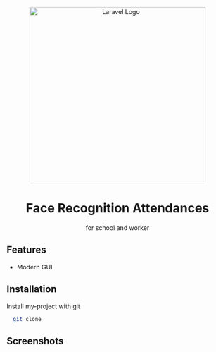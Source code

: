 
<p align="center"><a href="https://laravel.com" target="_blank"><img src="[https://upload.wikimedia.org/wikipedia/commons/thumb/7/7d/Microsoft_.NET_logo.svg/1200px-Microsoft_.NET_logo.svg.png](https://plurilock.com/wp-content/uploads/2024/02/dreamstime_m_137534981-1024x661.jpg)" width="400" alt="Laravel Logo"></a></p>
<h1 align="center">Face Recognition Attendances</h1>
<p align="center">
for school and worker
</p>

## Features

- Modern GUI



## Installation

Install my-project with git

```bash
  git clone 
```

## Screenshots

